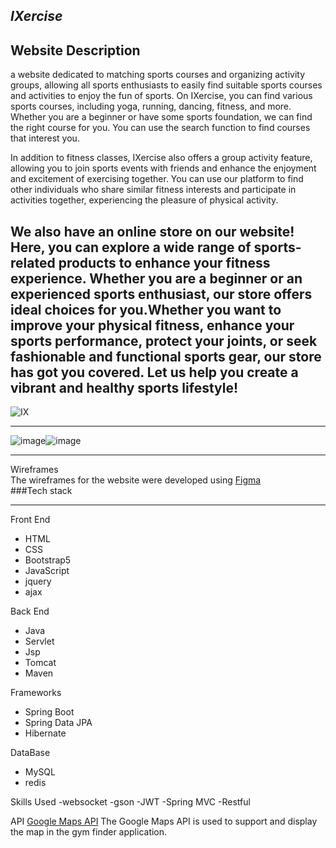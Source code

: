 ## _IXercise_ 
**Website Description**
---
a website dedicated to matching sports courses and organizing activity groups, allowing all sports enthusiasts to easily find suitable sports courses and activities to enjoy the fun of sports. On IXercise, you can find various sports courses, including yoga, running, dancing, fitness, and more. Whether you are a beginner or have some sports foundation, we can find the right course for you. You can use the search function to find courses that interest you.    
        
In addition to fitness classes, IXercise also offers a group activity feature, allowing you to join sports events with friends and enhance the enjoyment and excitement of exercising together. You can use our platform to find other individuals who share similar fitness interests and participate in activities together, experiencing the pleasure of physical activity.    
         
We also have an online store on our website! Here, you can explore a wide range of sports-related products to enhance your fitness experience. Whether you are a beginner or an experienced sports enthusiast, our store offers ideal choices for you.Whether you want to improve your physical fitness, enhance your sports performance, protect your joints, or seek fashionable and functional sports gear, our store has got you covered. Let us help you create a vibrant and healthy sports lifestyle!
---
![IX](https://github.com/sumin0608/THA101G1/assets/80056521/531784ea-7221-464f-9bee-091dc5cc3aff)
***
![image](https://github.com/sumin0608/THA101G1/assets/80056521/23f63220-c5f1-47c6-963f-3e4010047528)![image](https://github.com/sumin0608/THA101G1/assets/80056521/b5ea6821-9d1e-4876-b649-904dfd45e7b4)

***
Wireframes    
The wireframes for the website were developed using [Figma](https://www.figma.com/files/recent?fuid=1222425242959965241)      
###Tech stack
***
Front End   
- HTML
- CSS
- Bootstrap5
- JavaScript
- jquery
- ajax   

Back End
- Java
- Servlet
- Jsp
- Tomcat
- Maven   

Frameworks
- Spring Boot
- Spring Data JPA
- Hibernate

DataBase
- MySQL
- redis   

Skills Used
-websocket
-gson
-JWT
-Spring MVC
-Restful

API
[Google Maps API](https://developers.google.com/maps/documentation/javascript/overview?hl=zh-tw)
The Google Maps API is used to support and display the map in the gym finder application.


